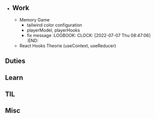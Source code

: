 - ## Work
	- Memory Game
		- tailwind color configuration
		- playerModel, playerHooks
		- fix message
		  :LOGBOOK:
		  CLOCK: [2022-07-07 Thu 08:47:06]
		  :END:
	- React Hooks Theorie (useContext, useReducer)
## Duties
## Learn
## TIL
## Misc